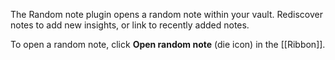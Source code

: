 The Random note plugin opens a random note within your vault. Rediscover notes to add new insights, or link to recently added notes.

To open a random note, click **Open random note** (die icon) in the [[Ribbon]].